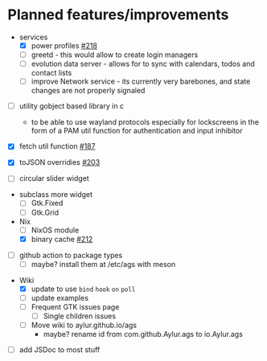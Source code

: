 # Planned features/improvements

- services
  - [x] power profiles [#218](https://github.com/Aylur/ags/pull/218)
  - [ ] greetd - this would allow to create login managers
  - [ ] evolution data server - allows for to sync with calendars, todos and contact lists
  - [ ] improve Network service - its currently very barebones, and state changes are not properly signaled

- [ ] utility gobject based library in c
  - to be able to use wayland protocols especially for lockscreens in the form of a PAM util function for authentication and input inhibitor

- [x] fetch util function [#187](https://github.com/Aylur/ags/pull/187)
- [x] toJSON overridies [#203](https://github.com/Aylur/ags/pull/203)

- [ ] circular slider widget

- subclass more widget
  - [ ] Gtk.Fixed
  - [ ] Gtk.Grid

- Nix
  - [ ] NixOS module
  - [x] binary cache [#212](https://github.com/Aylur/ags/pull/212)

- [ ] github action to package types 
  - [ ] maybe? install them at /etc/ags with meson

- Wiki
  - [x] update to use `bind` `hook` `on` `poll`
  - [ ] update examples
  - [ ] Frequent GTK issues page
    - [ ] Single children issues

  - [ ] Move wiki to aylur.github.io/ags
    - maybe? rename id from com.github.Aylur.ags to io.Aylur.ags


- [ ] add JSDoc to most stuff
